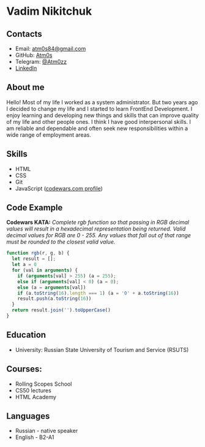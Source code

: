 # Vadim Nikitchuk

## Contacts

- Email: atm0s84@gmail.com
- GitHub: [Atm0s](https://github.com/Atm0s)
- Telegram: [@Atm0zz](https://t.me/Atm0zz)
- [LinkedIn](https://www.linkedin.com/in/vadim-nikitchuk-17256173/)<br>

## About me
Hello! Most of my life I worked as a system administrator. But two years ago I decided to change my life and I started to learn FrontEnd Development. 
I enjoy learning and developing new things and skills that can improve quality of my life and other people ones. I think I have good interpersonal skills. I am reliable and dependable and often seek new responsibilities within a wide range of employment areas.

## Skills
- HTML
- CSS
- Git
- JavaScript ([codewars.com profile](https://www.codewars.com/users/Atm0s/stats))

## Code Example
**Codewars KATA:**
*Complete rgb function so that passing in RGB decimal values will result in a hexadecimal representation being returned. Valid decimal values for RGB are 0 - 255. Any values that fall out of that range must be rounded to the closest valid value.*

```javascript
function rgb(r, g, b) {
  let result = [];
  let a = 0
  for (val in arguments) {
    if (arguments[val] > 255) (a = 255);
    else if (arguments[val] < 0) (a = 0);
    else (a = arguments[val])
    if (a.toString(16).length === 1) (a = '0' + a.toString(16))
    result.push(a.toString(16)) 
  }
  return result.join('').toUpperCase()
}
```

## Education
- University: Russian State University of Tourism and Service (RSUTS)

## Courses:
- Rolling Scopes School
- CS50 lectures
- HTML Academy

## Languages
- Russian - native speaker
- English - B2-A1